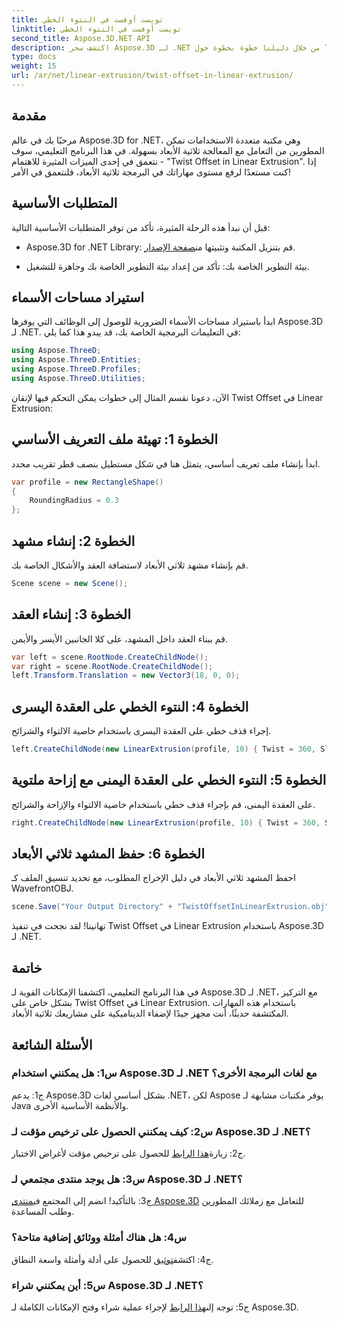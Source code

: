 ```yaml
---
title: تويست أوفست في النتوء الخطي
linktitle: تويست أوفست في النتوء الخطي
second_title: Aspose.3D.NET API
description: اكتشف سحر Aspose.3D لـ .NET من خلال دليلنا خطوة بخطوة حول Twist Offset في Linear Extrusion. ارفع مستوى مشروعاتك ثلاثية الأبعاد دون عناء.
type: docs
weight: 15
url: /ar/net/linear-extrusion/twist-offset-in-linear-extrusion/
---
```

## مقدمة

مرحبًا بك في عالم Aspose.3D for .NET، وهي مكتبة متعددة الاستخدامات تمكن المطورين من التعامل مع المعالجة ثلاثية الأبعاد بسهولة. في هذا البرنامج التعليمي، سوف نتعمق في إحدى الميزات المثيرة للاهتمام - "Twist Offset in Linear Extrusion". إذا كنت مستعدًا لرفع مستوى مهاراتك في البرمجة ثلاثية الأبعاد، فلنتعمق في الأمر!

## المتطلبات الأساسية

قبل أن نبدأ هذه الرحلة المثيرة، تأكد من توفر المتطلبات الأساسية التالية:

-  Aspose.3D for .NET Library: قم بتنزيل المكتبة وتثبيتها من[صفحة الإصدار](https://releases.aspose.com/3d/net/).

- بيئة التطوير الخاصة بك: تأكد من إعداد بيئة التطوير الخاصة بك وجاهزة للتشغيل.

## استيراد مساحات الأسماء

ابدأ باستيراد مساحات الأسماء الضرورية للوصول إلى الوظائف التي يوفرها Aspose.3D لـ .NET. في التعليمات البرمجية الخاصة بك، قد يبدو هذا كما يلي:

```csharp
using Aspose.ThreeD;
using Aspose.ThreeD.Entities;
using Aspose.ThreeD.Profiles;
using Aspose.ThreeD.Utilities;
```

الآن، دعونا نقسم المثال إلى خطوات يمكن التحكم فيها لإتقان Twist Offset في Linear Extrusion:

## الخطوة 1: تهيئة ملف التعريف الأساسي

ابدأ بإنشاء ملف تعريف أساسي، يتمثل هنا في شكل مستطيل بنصف قطر تقريب محدد.

```csharp
var profile = new RectangleShape()
{
    RoundingRadius = 0.3
};
```

## الخطوة 2: إنشاء مشهد

قم بإنشاء مشهد ثلاثي الأبعاد لاستضافة العقد والأشكال الخاصة بك.

```csharp
Scene scene = new Scene();
```

## الخطوة 3: إنشاء العقد

قم ببناء العقد داخل المشهد، على كلا الجانبين الأيسر والأيمن.

```csharp
var left = scene.RootNode.CreateChildNode();
var right = scene.RootNode.CreateChildNode();
left.Transform.Translation = new Vector3(18, 0, 0);
```

## الخطوة 4: النتوء الخطي على العقدة اليسرى

إجراء قذف خطي على العقدة اليسرى باستخدام خاصية الالتواء والشرائح.

```csharp
left.CreateChildNode(new LinearExtrusion(profile, 10) { Twist = 360, Slices = 100 });
```

## الخطوة 5: النتوء الخطي على العقدة اليمنى مع إزاحة ملتوية

على العقدة اليمنى، قم بإجراء قذف خطي باستخدام خاصية الالتواء والإزاحة والشرائح.

```csharp
right.CreateChildNode(new LinearExtrusion(profile, 10) { Twist = 360, Slices = 100, TwistOffset = new Vector3(3, 0, 0) });
```

## الخطوة 6: حفظ المشهد ثلاثي الأبعاد

احفظ المشهد ثلاثي الأبعاد في دليل الإخراج المطلوب، مع تحديد تنسيق الملف كـ WavefrontOBJ.

```csharp
scene.Save("Your Output Directory" + "TwistOffsetInLinearExtrusion.obj", FileFormat.WavefrontOBJ);
```

تهانينا! لقد نجحت في تنفيذ Twist Offset في Linear Extrusion باستخدام Aspose.3D لـ .NET.

## خاتمة

في هذا البرنامج التعليمي، اكتشفنا الإمكانات القوية لـ Aspose.3D لـ .NET، مع التركيز بشكل خاص على Twist Offset في Linear Extrusion. باستخدام هذه المهارات المكتشفة حديثًا، أنت مجهز جيدًا لإضفاء الديناميكية على مشاريعك ثلاثية الأبعاد.

## الأسئلة الشائعة

### س1: هل يمكنني استخدام Aspose.3D لـ .NET مع لغات البرمجة الأخرى؟

ج1: يدعم Aspose.3D بشكل أساسي لغات .NET، لكن Aspose يوفر مكتبات مشابهة لـ Java والأنظمة الأساسية الأخرى.

### س2: كيف يمكنني الحصول على ترخيص مؤقت لـ Aspose.3D لـ .NET؟

 ج2: زيارة[هذا الرابط](https://purchase.aspose.com/temporary-license/) للحصول على ترخيص مؤقت لأغراض الاختبار.

### س3: هل يوجد منتدى مجتمعي لـ Aspose.3D لـ .NET؟

ج3: بالتأكيد! انضم إلى المجتمع في[منتدى Aspose.3D](https://forum.aspose.com/c/3d/18) للتعامل مع زملائك المطورين وطلب المساعدة.

### س4: هل هناك أمثلة ووثائق إضافية متاحة؟

 ج4: اكتشف[توثيق](https://reference.aspose.com/3d/net/) للحصول على أدلة وأمثلة واسعة النطاق.

### س5: أين يمكنني شراء Aspose.3D لـ .NET؟

 ج5: توجه إلى[هذا الرابط](https://purchase.aspose.com/buy) لإجراء عملية شراء وفتح الإمكانات الكاملة لـ Aspose.3D.